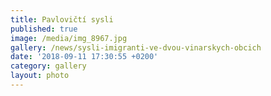 ```yaml
---
title: Pavlovičtí sysli
published: true
image: /media/img_8967.jpg
gallery: /news/sysli-imigranti-ve-dvou-vinarskych-obcich
date: '2018-09-11 17:30:55 +0200'
category: gallery
layout: photo
---
```


